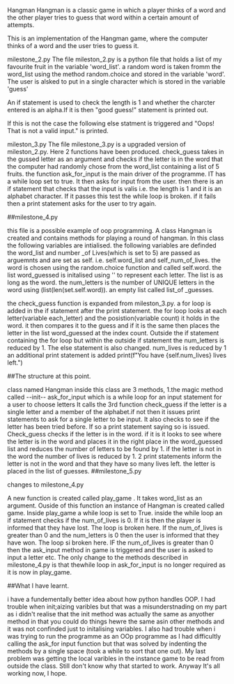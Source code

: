 Hangman
Hangman is a classic game in which a player thinks of a word and the other player tries to guess that word within a certain amount of attempts.

This is an implementation of the Hangman game, where the computer thinks of a word and the user tries to guess it.

milestone_2.py
The file mileston_2.py is a python file that holds a list of my favourite fruit in the variable 'word_list'. a random word is taken fromm the word_list using the method random.choice and stored in the variable 'word'. The user is alsked to put in a single character which is stored in the variable 'guess'

An if statement is used to check the length is 1 and whether the charcter entered is an alpha.If it is then "good guess!" statement is printed out.

If this is not the case the following else statment is triggered and "Oops! That is not a valid input." is printed.

mileston_3.py
The file milestone_3.py is a upgraded version of mileston_2.py. Here 2 functions have been produced. check_guess takes in the gussed letter as an argument and checks if the letter is in the word that the computer had randomly chose from the word_list containing a list of 5 fruits. the function ask_for_input is the main driver of the programme. IT has a while loop set to true. It then asks for input from the user. then there is an if statement that checks that the input is valis i.e. the length is 1 and it is an alphabet character. If it passes this test the while loop is broken. if it fails then a print statement asks for the user to try again.

##milestone_4.py

this file is a possible example of oop programming. A class Hangman is created and contains methods for playing a round of hangman. In this class the following variables are intialised. the following variables are definded the word_list and number _of Lives(which is set to 5) are passed as arguemnts and are set as self. i.e. self.word_list and self_num_of_lives. the word is chosen using the random.choice function and called self.word. the list word_guessed is initalised using '' to represent each letter. The list is as long as the word. the num_letters is the number of UNIQUE letters in the word using (list(len(set.self.word)). an empty list called list_of _guesses.

the check_guess function is expanded from mileston_3.py. a for loop is added in the if statement after the print statement. the for loop looks at each letter(variable each_letter) and the posistion(variable count) it holds in the word. it then compares it to the guess and if it is the same then places the letter in the list word_guessed at the index count. Outside the if statement containing the for loop but within the outside if statement the num_letters is reduced by 1. The else statement is also changed. num_lives is reduced by 1 an additional print statement is added print(f"You have {self.num_lives} lives left.")

##The structure at this point.

class named Hangman inside this class are 3 methods, 1.the magic method called --init--
ask_for_input which is a while loop for an input statement for a user to choose letters It calls the 3rd function check_guess if the letter is a single letter and a member of the alphabet.if not then it issues print statements to ask for a single letter to be input. It also checks to see if the letter has been tried before. If so a print statement saying so is issued.
Check_guess checks if the letter is in the word. if it is it looks to see where the letter is in the word and places it in the right place in the word_guessed list and reduces the number of letters to be found by 1. if the letter is not in the word the number of lives is reduced by 1. 2 print statements inform the letter is not in the word and that they have so many lives left. the letter is placed in the list of guesses.
##milestone_5.py

changes to milestone_4.py

A new function is created called play_game . It takes word_list as an argument. Ouside of this function an instance of Hangman is created called game. Inside play_game a while loop is set to True. inside the while loop an if statement checks if the num_of_lives is 0. If it is then the player is informed that they have lost. The loop is broken here. If the num_of_lives is greater than 0 and the num_letters is 0 then the user is informed that they have won. The loop si broken here. IF the num_of_lives is greater than 0 then the ask_input method in game is triggered and the user is asked to input a letter etc. The only change to the methods described in milestone_4.py is that thewhile loop in ask_for_input is no longer required as it is now in play_game.

##What I have learnt.

i have a fundementally better idea about how python handles OOP. I had trouble when init;aizing varibles but that was a misunderstnading on my part as i didn't realise that the init method was actually the same as anyother method in that you could do things hewre the same asin other methods and it was not confinded just to initalising variables. I also had trouble when i was trying to run the programme as an OOp programme as I had difficultly calling the ask_for input function but that was solved by indenting the methods by a single space (took a while to sort that one out). My last problem was getting the local varibles in the instance game to be read from outside the class. Still don't know why that started to work. Anyway It's all working now, I hope.
